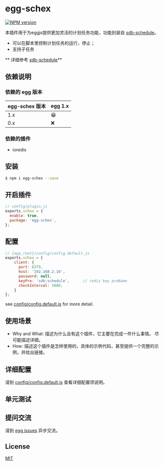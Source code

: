 # egg-schex

[![NPM version][npm-image]][npm-url]


[npm-image]: https://img.shields.io/npm/v/egg-schex.svg?style=flat-square
[npm-url]: https://npmjs.org/package/egg-schex
[sdb-schedule]: https://github.com/shudingbo/sdb-schedule#API

本插件用于为eggjs提供更加灵活的计划任务功能，功能封装自 [sdb-schedule][sdb-schedule]。
* 可以在脚本里控制计划任务的运行，停止；
* 支持子任务

** 详细参考 [sdb-schedule][sdb-schedule]**

## 依赖说明

### 依赖的 egg 版本

egg-schex 版本 | egg 1.x
--- | ---
1.x | 😁
0.x | ❌

### 依赖的插件

- ioredis

## 安装

```bash
$ npm i egg-schex --save
```

## 开启插件

```js
// config/plugin.js
exports.schex = {
  enable: true,
  package: 'egg-schex',
};
```
## 配置

```js
// {app_root}/config/config.default.js
exports.schex = {
    client: {
      port: 6379,
      host: '192.168.2.10',
      password: null,
      keyPre: 'sdb:schedule',      // redis key preName
      checkInterval: 5000,
    }
};

```

see [config/config.default.js](config/config.default.js) for more detail.
## 使用场景

- Why and What: 描述为什么会有这个插件，它主要在完成一件什么事情。
尽可能描述详细。
- How: 描述这个插件是怎样使用的，具体的示例代码，甚至提供一个完整的示例，并给出链接。

## 详细配置

请到 [config/config.default.js](config/config.default.js) 查看详细配置项说明。

## 单元测试

<!-- 描述如何在单元测试中使用此插件，例如 schedule 如何触发。无则省略。-->

## 提问交流

请到 [egg issues](https://github.com/eggjs/egg/issues) 异步交流。

## License

[MIT](LICENSE)
